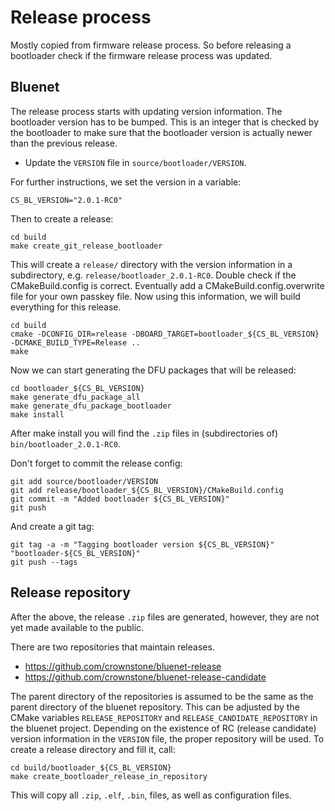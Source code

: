 # Release process

Mostly copied from firmware release process. So before releasing a bootloader check if the firmware release process was updated.

## Bluenet

The release process starts with updating version information. The bootloader version has to be bumped. This is an integer that is checked by the bootloader to make sure that the
bootloader version is actually newer than the previous release.

* Update the `VERSION` file in `source/bootloader/VERSION`.

For further instructions, we set the version in a variable:

```
CS_BL_VERSION="2.0.1-RC0"
```

Then to create a release:

```
cd build
make create_git_release_bootloader
```

This will create a `release/` directory with the version information in a subdirectory, e.g. `release/bootloader_2.0.1-RC0`.
Double check if the CMakeBuild.config is correct. Eventually add a CMakeBuild.config.overwrite file for your own
passkey file.
Now using this information, we will build everything for this release.

```
cd build
cmake -DCONFIG_DIR=release -DBOARD_TARGET=bootloader_${CS_BL_VERSION} -DCMAKE_BUILD_TYPE=Release ..
make
```

Now we can start generating the DFU packages that will be released:

```
cd bootloader_${CS_BL_VERSION}
make generate_dfu_package_all
make generate_dfu_package_bootloader
make install
```

After make install you will find the `.zip` files in (subdirectories of) `bin/bootloader_2.0.1-RC0`.

Don't forget to commit the release config:

```
git add source/bootloader/VERSION
git add release/bootloader_${CS_BL_VERSION}/CMakeBuild.config
git commit -m "Added bootloader ${CS_BL_VERSION}"
git push
```

And create a git tag:

```
git tag -a -m "Tagging bootloader version ${CS_BL_VERSION}" "bootloader-${CS_BL_VERSION}"
git push --tags
```

## Release repository

After the above, the release `.zip` files are generated, however, they are not yet made available to the public.

There are two repositories that maintain releases.

* https://github.com/crownstone/bluenet-release
* https://github.com/crownstone/bluenet-release-candidate

The parent directory of the repositories is assumed to be the same as the parent directory of the bluenet repository.
This can be adjusted by the CMake variables `RELEASE_REPOSITORY` and `RELEASE_CANDIDATE_REPOSITORY` in the bluenet
project. Depending on the existence of RC (release candidate) version information in the `VERSION` file, the proper
repository will be used. To create a release directory and fill it, call:

```
cd build/bootloader_${CS_BL_VERSION}
make create_bootloader_release_in_repository
```

This will copy all `.zip`, `.elf`, `.bin`, files, as well as configuration files.
